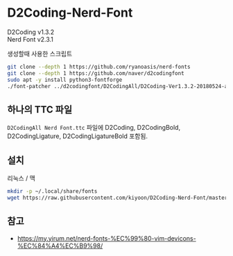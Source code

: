 # D2Coding-Nerd-Font

D2Coding v1.3.2  
Nerd Font v2.3.1

생성할때 사용한 스크립트

```bash
git clone --depth 1 https://github.com/ryanoasis/nerd-fonts
git clone --depth 1 https://github.com/naver/d2codingfont
sudo apt -y install python3-fontforge
./font-patcher ../d2codingfont/D2CodingAll/D2Coding-Ver1.3.2-20180524-all.ttc --also-windows -c --careful --progressbars --fontawesome --fontawesomeextension --fontlinux --octicons --powersymbols --pomicons --powerline --powerlineextra --material --weather
```

## 하나의 TTC 파일
`D2CodingAll Nerd Font.ttc` 파일에 D2Coding, D2CodingBold, D2CodingLigature, D2CodingLigatureBold 포함됨.

## 설치

리눅스 / 맥  

```bash
mkdir -p ~/.local/share/fonts
wget https://raw.githubusercontent.com/kiyoon/D2Coding-Nerd-Font/master/D2CodingAll%20Nerd%20Font.ttc -P ~/.local/share/fonts
```

## 참고
- https://my.yirum.net/nerd-fonts-%EC%99%80-vim-devicons-%EC%84%A4%EC%B9%98/
